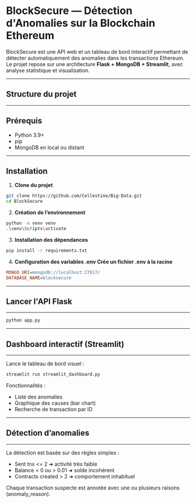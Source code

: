 # BlockSecure — Détection d'Anomalies sur la Blockchain Ethereum

BlockSecure est une API web et un tableau de bord interactif permettant de détecter automatiquement des anomalies dans les transactions Ethereum.  
Le projet repose sur une architecture **Flask + MongoDB + Streamlit**, avec analyse statistique et visualisation.

---

## Structure du projet


---

## Prérequis

- Python 3.9+
- pip
- MongoDB en local ou distant

---

## Installation

1. **Clone du projet**
```bash
git clone https://github.com/Cellestine/Big-Data.git
cd BlockSecure
```

2. **Création de l’environnement**
```bash
python -m venv venv
.\venv\Scripts\activate
```

3. **Installation des dépendances**
```bash
pip install -r requirements.txt
```

4. **Configuration des variables .env Crée un fichier .env à la racine**
```ini
MONGO_URI=mongodb://localhost:27017/
DATABASE_NAME=blocksecure
```

---
## Lancer l'API Flask
---

```bash
python app.py
```

---
## Dashboard interactif (Streamlit)
---

Lance le tableau de bord visuel :
```bash
streamlit run streamlit_dashboard.py
```
Fonctionnalités :

- Liste des anomalies
- Graphique des causes (bar chart)
- Recherche de transaction par ID


---
## Détection d’anomalies
---

La détection est basée sur des règles simples :

- Sent tnx <= 2 ➜ activité très faible
- Balance < 0 ou > 0.01 ➜ solde incohérent
- Contracts created > 2 ➜ comportement inhabituel

Chaque transaction suspecte est annotée avec une ou plusieurs raisons (anomaly_reason).
